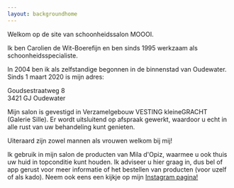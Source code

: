 ```yaml
---
layout: backgroundhome
---
```


Welkom op de site van schoonheidssalon MOOOI.

Ik ben Carolien de Wit-Boerefijn en ben sinds 1995 werkzaam als schoonheidsspecialiste.

In 2004 ben ik als zelfstandige begonnen in de binnenstad van Oudewater. Sinds 1 maart 2020 is mijn adres:

Goudsestraatweg 8  
3421 GJ Oudewater  

Mijn salon is gevestigd in Verzamelgebouw VESTING kleineGRACHT (Galerie Sille). Er wordt uitsluitend op afspraak gewerkt, waardoor u echt in alle rust van uw behandeling kunt genieten. 

Uiteraard zijn zowel mannen als vrouwen welkom bij mij!

Ik gebruik in mijn salon de producten van Mila d'Opiz, waarmee u ook thuis uw huid in topconditie kunt houden.
Ik adviseer u hier graag in, dus bel of app gerust voor meer informatie of het bestellen van producten (voor uzelf of als kado). Neem ook eens een kijkje op mijn [Instagram pagina!](https://www.instagram.com/schoonheidssalonmoooi/)
